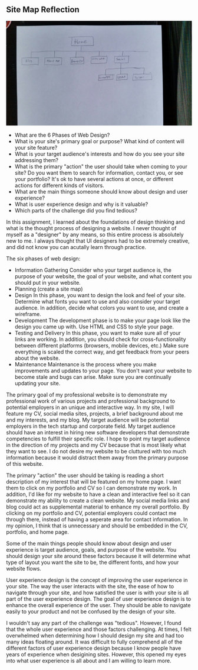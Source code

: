## Site Map Reflection

![Alt text](imgs/site-map.jpg "Site Map")

- What are the 6 Phases of Web Design?
- What is your site's primary goal or purpose? What kind of content will your site feature?
- What is your target audience's interests and how do you see your site addressing them?
- What is the primary "action" the user should take when coming to your site? Do you want them to search for information, contact you, or see your portfolio? It's ok to have several actions at once, or different actions for different kinds of visitors.
- What are the main things someone should know about design and user experience?
- What is user experience design and why is it valuable? 
- Which parts of the challenge did you find tedious?

In this assignment, I learned about the foundations of design thinking and what is the thought process of designing a website. I never thought of myself as a "designer" by any means, so this entire process is absolutely new to me. I always thought that UI designers had to be extremely creative, and did not know you can acutally learn through practice. 

The six phases of web design:
- Information Gathering
Consider who your target audience is, the purpose of your website, the goal of your website, and what content you should put in your website. 
- Planning (create a site map)
- Design 
In this phase, you want to design the look and feel of your site. Determine what fonts you want to use and also consider your target audience. In addition, decide what colors you want to use, and create a wireframe.  
- Development
The development phase is to make your page look like the design you came up with. Use HTML and CSS to style your page. 
- Testing and Delivery
In this phase, you want to make sure all of your links are working. In addition, you should check for cross-functionality between different platforms (browsers, mobile devices, etc.) Make sure everything is scaled the correct way, and get feedback from your peers about the website. 
- Maintenance
Maintenance is the process where you make improvements and updates to your page. You don't want your website to become stale and bugs can arise. Make sure you are continually updating your site. 

The primary goal of my professional website is to demonstrate my professional work of various projects and professional background to potential employers in an unique and interactive way. In my site, I will feature my CV, social media sites, projects, a brief background about me and my interests, and my blog. My target audience will be potential employers in the tech startup and corporate field. My target audience should have an interest in hiring new software developers that demonstrate competencies to fulfill their specific role. I hope to point my target audience in the direction of my projects and my CV because that is most likely what they want to see. I do not desire my website to be cluttured with too much information because it would distract them away from the primary purpose of this website.

The primary "action" the user should be taking is reading a short description of my interest that will be featured on my home page. I want them to click on my portfolio and CV so I can demonstrate my work. In addition, I'd like for my website to have a clean and interactive feel so it can demonstrate my ability to create a clean website. My social media links and blog could act as supplemental material to enhance my overall portfolio. By clicking on my portfolio and CV, potential employers could contact me through there, instead of having a seperate area for contact information. In my opinion, I think that is unnecessary and should be embedded in the CV, portfolio, and home page. 

Some of the main things people should know about design and user experience is target audience, goals, and purpose of the website. You should design your site around these factors because it will determine what type of layout you want the site to be, the different fonts, and how your website flows. 

User experience design is the concept of improving the user experience in your site. The way the user interacts with the site, the ease of how to navigate through your site, and how satisfied the user is with your site is all part of the user experience design. The goal of user experience design is to enhance the overall experience of the user. They should be able to navigate easily to your product and not be confused by the design of your site. 

I wouldn't say any part of the challenge was "tedious". However, I found that the whole user experience and those factors challenging. At times, I felt overwhelmed when determining how I should design my site and had too many ideas floating around. It was difficult to fully comprehend all of the different factors of user experience design because I know people have years of experience when desigining sites. However, this opened my eyes into what user experience is all about and I am willing to learn more. 